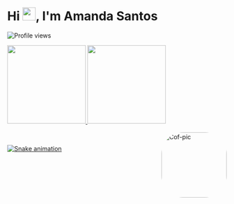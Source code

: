 <div>
  <h1 align="left">Hi <img src="https://raw.githubusercontent.com/kaueMarques/kaueMarques/master/hi.gif" width="30px">, I'm Amanda Santos</h1>
  <p align="left"> <img src="https://komarev.com/ghpvc/?username=roledbaik&color=green" alt="Profile views" /> </p>
  <a href="https://github.com/roledbaik">
  <img height="180em" src="https://github-readme-stats.vercel.app/api?username=roledbaik&show_icons=true&theme=gruvbox_light&include_all_commits=true&count_private=true"/>
  <img height="180em" src="https://github-readme-stats.vercel.app/api/top-langs/?username=roledbaik&layout=compact&langs_count=7&theme=gruvbox_light"/>
</div>
  
<div style="display: inline_block"><br>
  <img align="right" alt="Cof-pic" height="150" style="border-radius:50px;" src="https://64.media.tumblr.com/d7d7bbc9760a189064d42802833fd8a9/44599d3bc78401cd-a6/s500x750/94885851d0bf89fe592a4768dde74295d964d818.gifv">  
</div>
  
  ##
  
![Snake animation](https://github.com/roledbaik/roledbaik/blob/output/github-contribution-grid-snake.svg)

